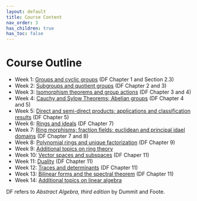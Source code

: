 ```yaml
---
layout: default
title: Course Content
nav_order: 3
has_children: true
has_toc: false
---
```

# Course Outline

- Week 1: [Groups and cyclic groups](01-groups.md) (DF Chapter 1 and Section 2.3)
- Week 2: [Subgroups and quotient groups](02-subgroups.md) (DF Chapter 2 and 3)
- Week 3: [Isomorphism theorems and group actions](03-isomorphisms.md) (DF Chapter 3 and 4)
- Week 4: [Cauchy and Sylow Theorems; Abelian groups](04-sylow.md) (DF Chapter 4 and 5)
- Week 5: [Direct and semi-direct products; applications and classification results](05-products.md) (DF Chapter 5)
- Week 6: [Rings and ideals](06-rings.md) (DF Chapter 7)
- Week 7: [Ring morphisms; fraction fields; euclidean and principal idael domains](07-pid.md) (DF Chapter 7 and 8)
- Week 8: [Polynomial rings and unique factorization](08-polynomials.md) (DF Chapter 9)
- Week 9: [Additional topics on ring theory](09-rings2.md)
- Week 10: [Vector spaces and subspaces](10-vectors.md) (DF Chaper 11)
- Week 11: [Duality](11-duality.md) (DF Chapter 11)
- Week 12: [Traces and determinants](12-determinants.md) (DF Chapter 11)
- Week 13: [Bilinear forms and the spectral theorem](13-spectral.md) (DF Chapter 11)
- Week 14: [Additional topics on linear algebra](14-linear2.md)



DF refers to *Abstract Algebra, third edition* by Dummit and Foote.
